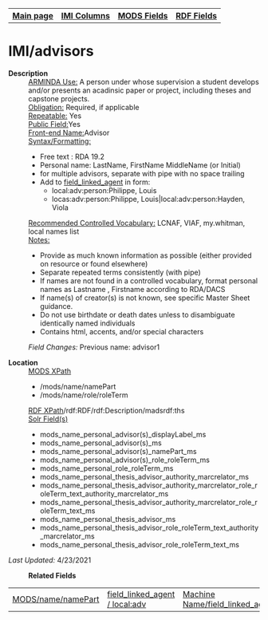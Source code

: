 <!DOCTYPE html>
<html>

<body>
<table style="width:100%">
  <tr>
    <th><a href="index.md">Main page</a></th>
	<th><a href="IMI.md">IMI Columns</a></th>
    <th><a href="MODS.md">MODS Fields</a></th>
    <th><a href="RDF.md">RDF Fields</a></th>
  </tr>
</table>

<h1>IMI/advisors</h1>  
<dl>
  <dt><b>Description</b></dt>
  <dd><ins>ARMINDA Use:</ins> A person under whose supervision a student develops and/or presents an acadinsic paper or project, including theses and capstone projects.</dd>
  <dd><ins>Obligation:</ins>  Required, if applicable</dd>
  <dd><ins>Repeatable:</ins> Yes</dd>
  <dd><ins>Public Field:</ins>Yes</dd>
  <dd><ins>Front-end Name:</ins>Advisor</dd>
  <dd><ins>Syntax/Formatting:</ins>
	<ul>
		<li>Free text : RDA 19.2</li>
		<li>Personal name: LastName, FirstName MiddleName (or Initial)</li>
		<li>for multiple advisors, separate with pipe with no space trailing</li>
		<li>Add to <a href="field_linked_agent.md">field_linked_agent</a> in form:
			<ul>
				<li>local:adv:person:Philippe, Louis</li> 
				<li>locas:adv:person:Philippe, Louis|local:adv:person:Hayden, Viola</li>
			</ul>
		</ul>
	</dd>
  <dd><ins>Recommended Controlled Vocabulary:</ins> LCNAF, VIAF, my.whitman, local names list</dd>
  <dd><ins>Notes: </ins>
	<ul>
		<li>Provide as much known information as possible (either provided on resource or found elsewhere)</li>
		<li>Separate repeated terms consistently (with pipe)</li>
		<li>If names are not found in a controlled vocabulary, format personal names as Lastname , Firstname according to RDA/DACS</li>
		<li>If name(s) of creator(s) is not known, see specific Master Sheet guidance.</li>
		<li>Do not use birthdate or death dates unless to disambiguate identically named individuals</li>
		<li>Contains html, accents, and/or special characters</li>
	</ul>
	</dd>
  <dd><i>Field Changes: </i>Previous name: advisor1</dd>
</dl>
<dl>
    <dt><b>Location</b></dt>
		 <dd> <ins>MODS XPath </ins>
			<ul>
				<li>/mods/name/namePart</li>
				<li>/mods/name/role/roleTerm</li>
			</ul>
		 </dd>
		<dd> <ins>RDF XPath</ins>/rdf:RDF/rdf:Description/madsrdf:ths</dd>
		<dd> <ins>Solr Field(s)</ins>
			<ul>
				<li>mods_name_personal_advisor(s)_displayLabel_ms</li>
				<li>mods_name_personal_advisor(s)_ms</li>
				<li>mods_name_personal_advisor(s)_namePart_ms</li>
				<li>mods_name_personal_advisor(s)_role_roleTerm_ms</li>
				<li>mods_name_personal_role_roleTerm_ms</li>
				<li>mods_name_personal_thesis_advisor_authority_marcrelator_ms</li>
				<li>mods_name_personal_thesis_advisor_authority_marcrelator_role_roleTerm_text_authority_marcrelator_ms</li>
				<li>mods_name_personal_thesis_advisor_authority_marcrelator_role_roleTerm_text_ms</li>
				<li>mods_name_personal_thesis_advisor_ms</li>
				<li>mods_name_personal_thesis_advisor_role_roleTerm_text_authority_marcrelator_ms</li>
				<li>mods_name_personal_thesis_advisor_role_roleTerm_text_ms</li>
			</ul>
		</dd>
</dl>
	<p><i>Last Updated: </i>4/23/2021</p>
</dl>
<dl>
	<dd><b>Related Fields</b></dd>
		<table>
			<td><a href="mods.name.md">MODS/name/namePart</a></td>
			<td><a href="rdf.field_linked_agent.md">field_linked_agent / local:adv</a></td>
			<td><a href="workbench_field_linked_agent.md">Machine Name/field_linked_agent</a></td>
		</table>
</dl>
</body>
</html>